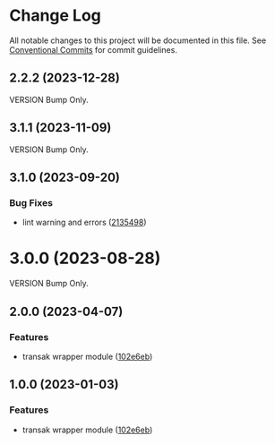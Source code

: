 # Change Log

All notable changes to this project will be documented in this file.
See [Conventional Commits](https://conventionalcommits.org) for commit guidelines.

## 2.2.2 (2023-12-28)

VERSION Bump Only.

## 3.1.1 (2023-11-09)

VERSION Bump Only.






## 3.1.0 (2023-09-20)
### Bug Fixes

* lint warning and errors ([2135498](https://github.com/bcnmy/biconomy-client-sdk/commit/2135498896beb54d25add820c1521ffa22d5db7c))




# 3.0.0 (2023-08-28)

VERSION Bump Only.



## 2.0.0 (2023-04-07)


### Features

* transak wrapper module ([102e6eb](https://github.com/bcnmy/biconomy-client-sdk/commit/102e6eb5f179e4aff77d1e91973e0b32fa7b8f9a))





## 1.0.0 (2023-01-03)


### Features

* transak wrapper module ([102e6eb](https://github.com/bcnmy/biconomy-client-sdk/commit/102e6eb5f179e4aff77d1e91973e0b32fa7b8f9a))
